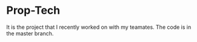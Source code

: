 # Prop-Tech
It is the project that I recently worked on with my teamates.
The code is in the master branch.
